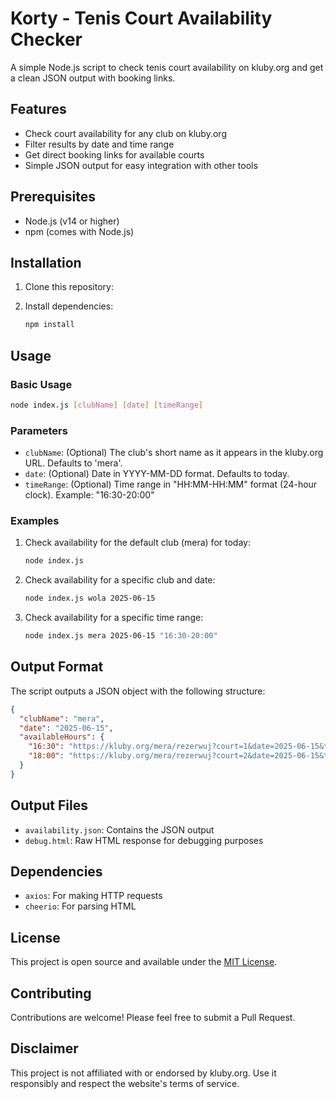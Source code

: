 # Korty - Tenis Court Availability Checker

A simple Node.js script to check tenis court availability on kluby.org and get a clean JSON output with booking links.

## Features

- Check court availability for any club on kluby.org
- Filter results by date and time range
- Get direct booking links for available courts
- Simple JSON output for easy integration with other tools

## Prerequisites

- Node.js (v14 or higher)
- npm (comes with Node.js)

## Installation

1. Clone this repository:

2. Install dependencies:
   ```bash
   npm install
   ```

## Usage

### Basic Usage

```bash
node index.js [clubName] [date] [timeRange]
```

### Parameters

- `clubName`: (Optional) The club's short name as it appears in the kluby.org URL. Defaults to 'mera'.
- `date`: (Optional) Date in YYYY-MM-DD format. Defaults to today.
- `timeRange`: (Optional) Time range in "HH:MM-HH:MM" format (24-hour clock). Example: "16:30-20:00"

### Examples

1. Check availability for the default club (mera) for today:
   ```bash
   node index.js
   ```

2. Check availability for a specific club and date:
   ```bash
   node index.js wola 2025-06-15
   ```

3. Check availability for a specific time range:
   ```bash
   node index.js mera 2025-06-15 "16:30-20:00"
   ```

## Output Format

The script outputs a JSON object with the following structure:

```json
{
  "clubName": "mera",
  "date": "2025-06-15",
  "availableHours": {
    "16:30": "https://kluby.org/mera/rezerwuj?court=1&date=2025-06-15&time=16:30",
    "18:00": "https://kluby.org/mera/rezerwuj?court=2&date=2025-06-15&time=18:00"
  }
}
```

## Output Files

- `availability.json`: Contains the JSON output
- `debug.html`: Raw HTML response for debugging purposes

## Dependencies

- `axios`: For making HTTP requests
- `cheerio`: For parsing HTML

## License

This project is open source and available under the [MIT License](LICENSE).

## Contributing

Contributions are welcome! Please feel free to submit a Pull Request.

## Disclaimer

This project is not affiliated with or endorsed by kluby.org. Use it responsibly and respect the website's terms of service.
